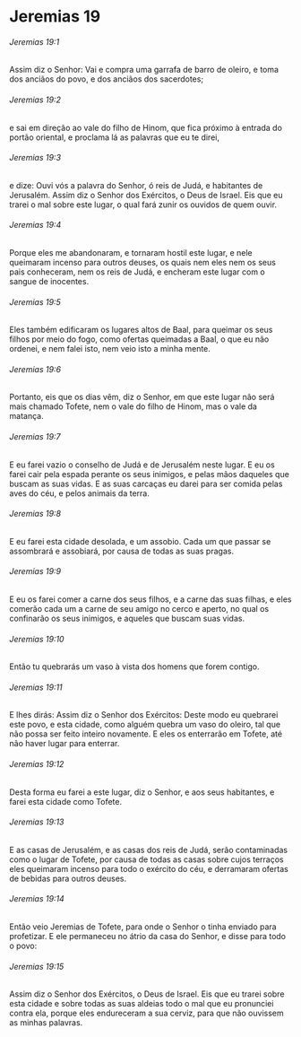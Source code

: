 # Jeremias 19

###### Jeremias 19:1

Assim diz o Senhor: Vai e compra uma garrafa de barro de oleiro, e toma dos anciãos do povo, e dos anciãos dos sacerdotes;

###### Jeremias 19:2

e sai em direção ao vale do filho de Hinom, que fica próximo à entrada do portão oriental, e proclama lá as palavras que eu te direi,

###### Jeremias 19:3

e dize: Ouvi vós a palavra do Senhor, ó reis de Judá, e habitantes de Jerusalém. Assim diz o Senhor dos Exércitos, o Deus de Israel. Eis que eu trarei o mal sobre este lugar, o qual fará zunir os ouvidos de quem ouvir.

###### Jeremias 19:4

Porque eles me abandonaram, e tornaram hostil este lugar, e nele queimaram incenso para outros deuses, os quais nem eles nem os seus pais conheceram, nem os reis de Judá, e encheram este lugar com o sangue de inocentes.

###### Jeremias 19:5

Eles também edificaram os lugares altos de Baal, para queimar os seus filhos por meio do fogo, como ofertas queimadas a Baal, o que eu não ordenei, e nem falei isto, nem veio isto a minha mente.

###### Jeremias 19:6

Portanto, eis que os dias vêm, diz o Senhor, em que este lugar não será mais chamado Tofete, nem o vale do filho de Hinom, mas o vale da matança.

###### Jeremias 19:7

E eu farei vazio o conselho de Judá e de Jerusalém neste lugar. E eu os farei cair pela espada perante os seus inimigos, e pelas mãos daqueles que buscam as suas vidas. E as suas carcaças eu darei para ser comida pelas aves do céu, e pelos animais da terra.

###### Jeremias 19:8

E eu farei esta cidade desolada, e um assobio. Cada um que passar se assombrará e assobiará, por causa de todas as suas pragas.

###### Jeremias 19:9

E eu os farei comer a carne dos seus filhos, e a carne das suas filhas, e eles comerão cada um a carne de seu amigo no cerco e aperto, no qual os confinarão os seus inimigos, e aqueles que buscam suas vidas.

###### Jeremias 19:10

Então tu quebrarás um vaso à vista dos homens que forem contigo.

###### Jeremias 19:11

E lhes dirás: Assim diz o Senhor dos Exércitos: Deste modo eu quebrarei este povo, e esta cidade, como alguém quebra um vaso do oleiro, tal que não possa ser feito inteiro novamente. E eles os enterrarão em Tofete, até não haver lugar para enterrar.

###### Jeremias 19:12

Desta forma eu farei a este lugar, diz o Senhor, e aos seus habitantes, e farei esta cidade como Tofete.

###### Jeremias 19:13

E as casas de Jerusalém, e as casas dos reis de Judá, serão contaminadas como o lugar de Tofete, por causa de todas as casas sobre cujos terraços eles queimaram incenso para todo o exército do céu, e derramaram ofertas de bebidas para outros deuses.

###### Jeremias 19:14

Então veio Jeremias de Tofete, para onde o Senhor o tinha enviado para profetizar. E ele permaneceu no átrio da casa do Senhor, e disse para todo o povo:

###### Jeremias 19:15

Assim diz o Senhor dos Exércitos, o Deus de Israel. Eis que eu trarei sobre esta cidade e sobre todas as suas aldeias todo o mal que eu pronunciei contra ela, porque eles endureceram a sua cerviz, para que não ouvissem as minhas palavras.

